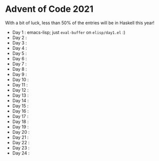 # Advent of Code 2021

With a bit of luck, less than 50% of the entries will be in Haskell this
year!

  - Day 1  : emacs-lisp; just `eval-buffer` on `elisp/day1.el` :)
  - Day 2  :
  - Day 3  :
  - Day 4  :
  - Day 5  :
  - Day 6  :
  - Day 7  :
  - Day 8  :
  - Day 9  :
  - Day 10 :
  - Day 11 :
  - Day 12 :
  - Day 13 :
  - Day 14 :
  - Day 15 :
  - Day 16 :
  - Day 17 :
  - Day 18 :
  - Day 19 :
  - Day 20 :
  - Day 21 :
  - Day 22 :
  - Day 23 :
  - Day 24 :
